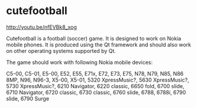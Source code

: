 # cutefootball
http://youtu.be/nfEVBk8_xog

Cutefootball is a football (soccer) game. It is designed to work on Nokia mobile phones. It is produced using the Qt framework and should also work on other operating systems supported by Qt.

The game should work with following Nokia mobile devices:

C5-00, C5-01, E5-00, E52, E55, E71x, E72, E73, E75, N78, N79, N85, N86 8MP, N96, N96-3, X5-00, X5-01, 5320 XpressMusic?, 5630 XpressMusic?, 5730 XpressMusic?, 6210 Navigator, 6220 classic, 6650 fold, 6700 slide, 6710 Navigator, 6720 classic, 6730 classic, 6760 slide, 6788, 6788i, 6790 slide, 6790 Surge 
